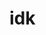<!--
author:   Niklas Werner

email:    niwer0305@gmx.de
 
version:  0.0.4
 
language: de
 
narrator: Deutsch Female

edit: true
date: 2025-07-29
icon: https://raw.githubusercontent.com/Ifi-DiAgnostiK-Project/LiaScript-Courses/refs/heads/main/img/Logo_234px.png
logo: https://upload.wikimedia.org/wikipedia/commons/5/59/Dry_wood_texture.jpg
attribute: Title Image by Martin Vorel, CC BY-SA 4.0 <https://creativecommons.org/licenses/by-sa/4.0>, via Wikimedia Commons

comment:  just some tests

title: Tests

tags: 
    - Test

@style
.image-container {
  width: 200px;
  height: 200px;
  border: 1px solid #ccc;
  display: flex;
  justify-content: center;
  align-items: center;
  overflow: hidden;
  background-color: #f8f8f8;
}

.image-container img {
  width: fit-content;
  height: fit-content;
  object-fit: cover;
  display: block;
}

.choice-selected {
    padding: 10px !important;
    border-radius: 4px !important;
    border: 2px solid rgb(var(--color-highlight));
}

.choices-container img {
    padding: 5px;
    height: auto;
    border-radius: 4px;
    margin: 0 auto;
    user-select: none;
    cursor: pointer;
}

.choice {
    padding: 10px;
    border-radius: 4px;
    border: 2px solid rgb(var(--color-highlight));
}

.choice2 {
    padding: 10px;
    border-radius: 4px;
    border: 2px solid #123456;
}
@end

-->
 
# idk
<h2 class="choice2"></h2>